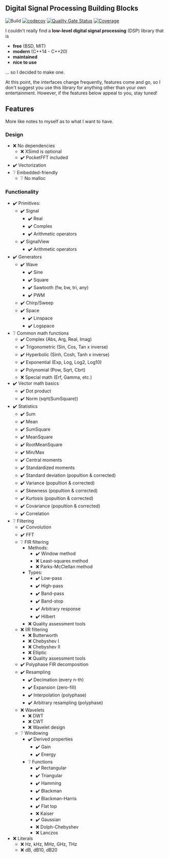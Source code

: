 ﻿Digital Signal Processing Building Blocks
---

![Build](https://github.com/petiaccja/DSPBB/workflows/Build/badge.svg)
[![codecov](https://codecov.io/gh/petiaccja/DSPBB/branch/master/graph/badge.svg?token=8A2I59KJ5H)](https://codecov.io/gh/petiaccja/DSPBB)
[![Quality Gate Status](https://sonarcloud.io/api/project_badges/measure?project=petiaccja_DSPBB&metric=alert_status)](https://sonarcloud.io/dashboard?id=petiaccja_DSPBB)
[![Coverage](https://sonarcloud.io/api/project_badges/measure?project=petiaccja_DSPBB&metric=coverage)](https://sonarcloud.io/dashboard?id=petiaccja_DSPBB)

I couldn't really find a **low-level digital signal processing** (DSP) library that is 
- **free** (BSD, MIT)
- **modern** (C\++14 - C\++20)
- **maintained**
- **nice to use**

... so I decided to make one.

At this point, the interfaces change frequently, features come and go, so I don't suggest you use this library for anything other than your own entertainment. However, if the features below appeal to you, stay tuned!




## Features

More like notes to myself as to what I want to have.

### Design

- ❌️ No dependencies
  - ❌️ XSimd is optional
  - ✔️ PocketFFT included
- ✔️ Vectorization
- ❔️ Embedded-friendly
  - ❔️ No malloc

### Functionality

- ✔️ Primitives:
  - ✔️ Signal
    - ✔️ Real
    - ✔️ Complex
    - ✔️ Arithmetic operators
  - ✔️ SignalView
    - ✔️ Arithmetic operators
- ✔️ Generators
  - ✔️ Wave
    - ✔️ Sine
    - ✔️ Square
    - ✔️ Sawtooth (fw, bw, tri, any)
    - ✔️ PWM
  - ✔️ Chirp/Sweep
  - ✔️ Space
    - ✔️ Linspace
    - ✔️ Logspace
- ❔️ Common math functions
  - ✔️ Complex (Abs, Arg, Real, Imag)
  - ✔️ Trigonometric (Sin, Cos, Tan x inverse)
  - ✔️ Hyperbolic (Sinh, Cosh, Tanh x inverse)
  - ✔️ Exponential (Exp, Log, Log2, Log10)
  - ✔️ Polynomial (Pow, Sqrt, Cbrt)
  - ❌️ Special math (Erf, Gamma, etc.)
- ✔️ Vector math basics
  - ✔️ Dot product
  - ✔️ Norm (sqrt(SumSquare))
- ✔️ Statistics
  - ✔️ Sum
  - ✔️ Mean
  - ✔️ SumSquare
  - ✔️ MeanSquare
  - ✔️ RootMeanSquare
  - ✔️ Min/Max
  - ✔️ Central moments
  - ✔️ Standardized moments
  - ✔️ Standard deviation (popultion & corrected)
  - ✔️ Variance (popultion & corrected)
  - ✔️ Skewness (popultion & corrected)
  - ✔️ Kurtosis (popultion & corrected)
  - ✔️ Covariance (popultion & corrected)
  - ✔️ Correlation
- ❔️ Filtering
  - ✔️ Convolution
  - ✔️ FFT
  - ❔️ FIR filtering
    - Methods:
      - ✔️ Window method
      - ❌️ Least-squares method
      - ❌️ Parks-McClellan method
    - Types:
      - ✔️ Low-pass
      - ✔️ High-pass
      - ✔️ Band-pass
      - ✔️ Band-stop
      - ✔️ Arbitrary response
      - ✔️ Hilbert
    - ❌️ Quality assessment tools
  - ❌️ IIR filtering
    - ❌️ Butterworth
    - ❌️ Chebyshev I
    - ❌️ Chebyshev II
    - ❌️ Elliptic
    - ❌️ Quality assessment tools
  - ✔️ Polyphase FIR decomposition
  - ✔️ Resampling
    - ✔️ Decimation (every n-th)
    - ✔️ Expansion (zero-fill)
    - ✔️ Interpolation (polyphase)
    - ✔️ Arbitrary resampling (polyphase)
  - ❌️ Wavelets
    - ❌️ DWT
    - ❌️ CWT
    - ❌️ Wavelet design
  - ❔️ Windowing
    - ✔️ Derived properties
      - ✔️ Gain
      - ✔️ Energy
    - ❔️ Functions
      - ✔️ Rectangular
      - ✔️ Triangular
      - ✔️ Hamming
      - ✔️ Blackman
      - ✔️ Blackman-Harris
      - ✔️ Flat top
      - ❌️ Kaiser
      - ✔️ Gaussian
      - ❌️ Dolph-Chebyshev
      - ❌️ Lanczos
- ❌️ Literals
  - ❌️ Hz, kHz, MHz, GHz, THz
  - ❌️ dB, dB10, dB20
